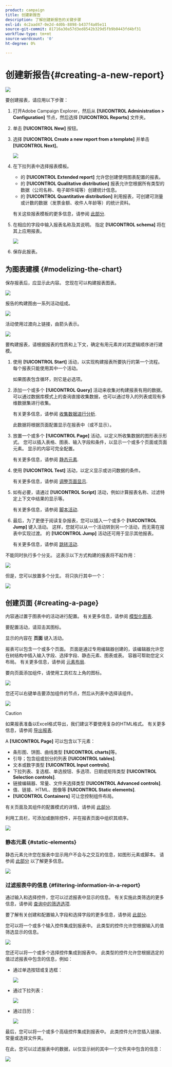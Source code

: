 ```yaml
---
product: campaign
title: 创建新报告
description: 了解创建新报告的关键步骤
exl-id: 4c2aad47-0e2d-4d0b-8898-b437f4a05e11
source-git-commit: 81716a30a57d3ed8542b329d5fb9b0443fd4bf31
workflow-type: tm+mt
source-wordcount: '0'
ht-degree: 0%

---
```


# 创建新报告{#creating-a-new-report}

![](../../assets/common.svg)

要创建报表，请应用以下步骤：

1. 打开Adobe Campaign Explorer，然后从 **[!UICONTROL Administration > Configuration]** 节点，然后选择 **[!UICONTROL Reports]** 文件夹。
1. 单击 **[!UICONTROL New]** 按钮。
1. 选择 **[!UICONTROL Create a new report from a template]** 并单击 **[!UICONTROL Next]**。

   ![](assets/s_ncs_advuser_report_wizard_new_01.png)

1. 在下拉列表中选择报表模板。

   * 的 **[!UICONTROL Extended report]** 允许您创建使用图表配置的报表。
   * 的 **[!UICONTROL Qualitative distribution]** 报表允许您根据所有类型的数据（公司名称、电子邮件域等）创建统计信息。
   * 的 **[!UICONTROL Quantitative distribution]** 利用报表，可创建可测量或计数的数据（发票金额、收件人年龄等）的统计资料。

   有关这些报表模板的更多信息，请参阅 [此部分](../../reporting/using/about-descriptive-analysis.md).

1. 在相应的字段中输入报表名称及其说明。 指定 **[!UICONTROL schema]** 将在其上应用报表。

   ![](assets/s_ncs_advuser_report_wizard_020.png)

1. 保存此报表。

## 为图表建模 {#modelizing-the-chart}

保存报表后，应显示此内容。 您现在可以构建报表图表。

![](assets/s_ncs_user_report_wizard_021.png)

报告的构建图由一系列活动组成。

![](assets/s_ncs_advuser_report_wizard_031.png)

活动使用过渡向上链接，由箭头表示。

![](assets/s_ncs_advuser_report_wizard_032.png)

要构建报表，请根据报表的性质和上下文，确定有用元素并对其逻辑顺序进行建模。

1. 使用 **[!UICONTROL Start]** 活动，以实现构建报表所要执行的第一个流程。 每个报表只能使用其中一个活动。

   如果图表包含循环，则它是必选项。

1. 添加一个或多个 **[!UICONTROL Query]** 活动来收集对构建报表有用的数据。 可以通过数据库模式上的查询直接收集数据，也可以通过导入的列表或现有多维数据集进行收集。

   有关更多信息，请参阅 [收集数据进行分析](../../reporting/using/collecting-data-to-analyze.md).

   此数据将根据页面配置显示在报表中（或不显示）。

1. 放置一个或多个 **[!UICONTROL Page]** 活动，以定义所收集数据的图形表示形式。 您可以插入表格、图表、输入字段和条件，以显示一个或多个页面或页面元素。 显示的内容可完全配置。

   有关更多信息，请参阅 [静态元素](#static-elements).

1. 使用 **[!UICONTROL Test]** 活动，以定义显示或访问数据的条件。

   有关更多信息，请参阅 [调整页面显示](../../reporting/using/defining-a-conditional-content.md#conditioning-page-display).

1. 如有必要，请通过 **[!UICONTROL Script]** 活动，例如计算报表名称、过滤特定上下文中结果的显示等。

   有关更多信息，请参阅 [脚本活动](../../reporting/using/advanced-functionalities.md#script-activity).

1. 最后，为了更便于阅读复杂报表，您可以插入一个或多个 **[!UICONTROL Jump]** 键入活动。 这样，您就可以从一个活动转到另一个活动，而无需在报表中实现过渡。 的 **[!UICONTROL Jump]** 活动还可用于显示其他报表。

   有关更多信息，请参阅 [跳转活动](../../reporting/using/advanced-functionalities.md#jump-activity).

不能同时执行多个分支。 这表示以下方式构建的报表将不起作用：

![](assets/reporting_graph_sample_ko.png)

但是，您可以放置多个分支。 将只执行其中一个：

![](assets/reporting_graph_sample_ok.png)

## 创建页面 {#creating-a-page}

内容通过置于图表中的活动进行配置。 有关更多信息，请参阅 [模型化图表](#modelizing-the-chart).

要配置活动，请双击其图标。

显示的内容在 **页面** 键入活动。

报表可以包含一个或多个页面。 页面是通过专用编辑器创建的，该编辑器允许您在树结构中插入输入字段、选择字段、静态元素、图表或表。 容器可帮助您定义布局。 有关更多信息，请参阅 [元素布局](../../reporting/using/element-layout.md).

要向页面添加组件，请使用工具栏左上角的图标。

![](assets/reporting_add_component_in_page.png)

您还可以右键单击要添加组件的节点，然后从列表中选择该组件。

![](assets/s_ncs_advuser_report_wizard_09.png)

>[!CAUTION]
>
>如果报表准备以Excel格式导出，我们建议不要使用复杂的HTML格式。 有关更多信息，请参阅 [导出报表](../../reporting/using/actions-on-reports.md#exporting-a-report).

A **[!UICONTROL Page]** 可以包含以下元素：

* 条形图、饼图、曲线类型 **[!UICONTROL charts]**&#x200B;等。
* 引导；包含组或划分的列表 **[!UICONTROL tables]**.
* 文本或数字类型 **[!UICONTROL Input controls]**.
* 下拉列表、复选框、单选按钮、多选项、日期或矩阵类型 **[!UICONTROL Selection controls]**.
* 链接编辑器、常量、文件夹选择类型 **[!UICONTROL Advanced controls]**.
* 值、链接、HTML、图像等 **[!UICONTROL Static elements]**.
* **[!UICONTROL Containers]** 可让您控制组件布局。

有关页面及其组件的配置模式的详情，请参阅 [此部分](../../web/using/about-web-forms.md).

利用工具栏，可添加或删除控件，并在报表页面中组织其顺序。

![](assets/s_ncs_advuser_report_wizard_08.png)

### 静态元素 {#static-elements}

静态元素允许您在报表中显示用户不会与之交互的信息，如图形元素或脚本。 请参阅 [此部分](../../web/using/static-elements-in-a-web-form.md#inserting-html-content) 以了解更多信息。

![](assets/s_advuser_report_page_activity_03.png)

### 过滤报表中的信息 {#filtering-information-in-a-report}

通过输入和选择控件，您可以过滤报表中显示的信息。 有关实施此类筛选的更多信息，请参阅 [查询中的筛选选项](../../reporting/using/collecting-data-to-analyze.md#filtering-options-in-the-queries).

要了解有关创建和配置输入字段和选择字段的更多信息，请参阅 [此部分](../../web/using/about-web-forms.md).

您可以将一个或多个输入控件集成到报表中。 此类型的控件允许您根据输入的值筛选显示的信息。

![](assets/reporting_control_text.png)

您还可以将一个或多个选择控件集成到报表中。 此类型的控件允许您根据选定的值过滤报表中包含的信息，例如：

* 通过单选按钮或复选框：

   ![](assets/reporting_radio_buttons.png)

* 通过下拉列表：

   ![](assets/reporting_control_list.png)

* 通过日历：

   ![](assets/reporting_control_date.png)

最后，您可以将一个或多个高级控件集成到报表中。 此类控件允许您插入链接、常量或选择文件夹。

在此，您可以过滤报表中的数据，以仅显示树的其中一个文件夹中包含的信息：

![](assets/reporting_control_folder.png)
